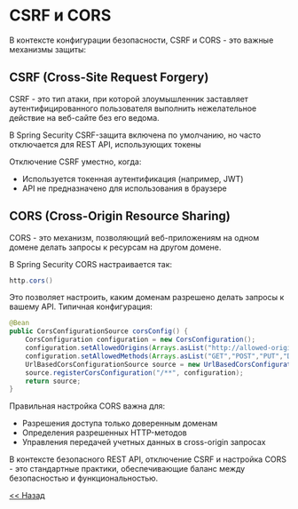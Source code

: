 # CSRF и CORS

В контексте конфигурации безопасности, CSRF и CORS - это важные механизмы защиты:

## CSRF (Cross-Site Request Forgery)

CSRF - это тип атаки, при которой злоумышленник заставляет аутентифицированного пользователя выполнить нежелательное действие на веб-сайте без его ведома. 

В Spring Security CSRF-защита включена по умолчанию, но часто отключается для REST API, использующих токены

Отключение CSRF уместно, когда:
- Используется токенная аутентификация (например, JWT)
- API не предназначено для использования в браузере

## CORS (Cross-Origin Resource Sharing)

CORS - это механизм, позволяющий веб-приложениям на одном домене делать запросы к ресурсам на другом домене.

В Spring Security CORS настраивается так:

```java
http.cors()
```

Это позволяет настроить, каким доменам разрешено делать запросы к вашему API. Типичная конфигурация:

```java
@Bean
public CorsConfigurationSource corsConfig() {
    CorsConfiguration configuration = new CorsConfiguration();
    configuration.setAllowedOrigins(Arrays.asList("http://allowed-origin.com"));
    configuration.setAllowedMethods(Arrays.asList("GET","POST","PUT","DELETE"));
    UrlBasedCorsConfigurationSource source = new UrlBasedCorsConfigurationSource();
    source.registerCorsConfiguration("/**", configuration);
    return source;
}
```

Правильная настройка CORS важна для:
- Разрешения доступа только доверенным доменам
- Определения разрешенных HTTP-методов
- Управления передачей учетных данных в cross-origin запросах

В контексте безопасного REST API, отключение CSRF и настройка CORS - это стандартные практики, обеспечивающие баланс между безопасностью и функциональностью.

[\<\< Назад](./step-08.md)
